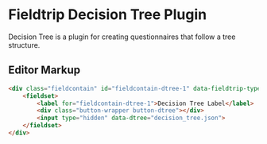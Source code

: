 Fieldtrip Decision Tree Plugin
==============================

Decision Tree is a plugin for creating questionnaires that follow a tree structure.


## Editor Markup

```html
<div class="fieldcontain" id="fieldcontain-dtree-1" data-fieldtrip-type="dtree">
    <fieldset>
        <label for="fieldcontain-dtree-1">Decision Tree Label</label>
        <div class="button-wrapper button-dtree"></div>
        <input type="hidden" data-dtree="decision_tree.json">
    </fieldset>
</div>
```
